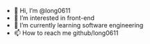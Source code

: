 - 👋 Hi, I’m @long0611
- 👀 I’m interested in front-end
- 🌱 I’m currently learning software engineering
- 📫 How to reach me github/long0611

<!---
long0611/long0611 is a ✨ special ✨ repository because its `README.md` (this file) appears on your GitHub profile.
You can click the Preview link to take a look at your changes.
--->
